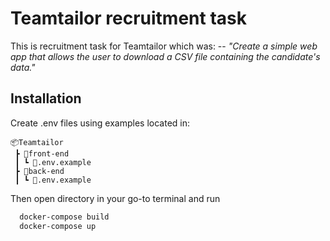 # Teamtailor recruitment task

This is recruitment task for Teamtailor which was:
  -- <cite> "Create a simple web app that allows the user to download a CSV file containing the candidate's data." </cite>

## Installation

Create .env files using examples located in:
```
📦Teamtailor
 ┣ 📂front-end
 ┃ ┗ 📜.env.example
 ┣ 📂back-end
 ┃ ┗ 📜.env.example
```

Then open directory in your go-to terminal and run

```bash
  docker-compose build
  docker-compose up
```
